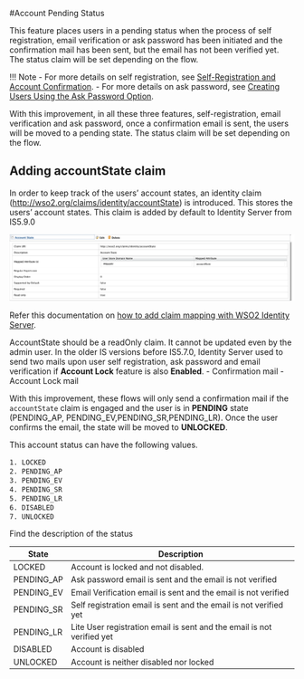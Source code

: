 #Account Pending Status

This feature places users in a pending status when the process of self registration, email verification 
or ask password has been initiated and the confirmation mail has been sent, but the email has not been verified yet. 
The status claim will be set depending on the flow. 

!!! Note
    - For more details on self registration, see [Self-Registration and Account Confirmation](../../learn/self-registration-and-account-confirmation). 
    - For more details on ask password, see [Creating Users Using the Ask Password Option](../../learn/creating-users-using-the-ask-password-option).
    
    
With this improvement, in all these three features, self-registration, email verification and ask password, once a 
confirmation email is sent, the users will be moved to a pending state. The status claim will be set depending on the flow.  

## Adding accountState claim
In order to keep track of the users’ account states, an identity claim (http://wso2.org/claims/identity/accountState) 
is introduced. This stores the users’ account states. This claim is added by default to Identity Server from IS5.9.0

![account-state-claim](../assets/img/learn/account-pending-state.png) 

Refer this documentation on [how to add claim mapping with WSO2 Identity Server](../../learn/adding-claim-mapping).

AccountState should be a readOnly claim. It cannot be updated even by the admin user.
In the older IS versions before IS5.7.0, Identity Server used to send two mails upon user self registration, ask password
 and email verification if  **Account Lock** feature is also **Enabled**. 
    - Confirmation mail
    - Account Lock mail

With this improvement, these flows will only send a confirmation mail if the `accountState` claim is engaged and the user is in 
**PENDING** state (PENDING_AP, PENDING_EV,PENDING_SR,PENDING_LR).
Once the user confirms the email, the state will be moved to **UNLOCKED**.
 
This account status can have the following values.

    1. LOCKED
    2. PENDING_AP
    3. PENDING_EV
    4. PENDING_SR
    5. PENDING_LR
    6. DISABLED
    7. UNLOCKED
 
Find the description of the status

| State                 | Description                                                       | 
| --------------------- | ------------------------------------------------------------      | 
| LOCKED                | Account is locked and not disabled.                               |
| PENDING_AP            | Ask password email is sent and the email is not verified          | 
| PENDING_EV            | Email Verification email is sent and the email is not verified    | 
| PENDING_SR            | Self registration email is sent and the email is not verified yet | 
| PENDING_LR            | Lite User registration email is sent and the email is not verified yet|
| DISABLED              | Account is disabled                                               | 
| UNLOCKED              | Account is neither disabled nor locked                            |
           
